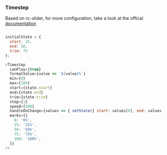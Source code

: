 ### Timestep

Based on rc-slider, for more configuration, take a look at the offical [documentation](http://react-component.github.io/slider/)

```js

initialState = {
  start: 25,
  end: 50,
  trim: 75
};

<Timestep
  canPlay={true}
  formatValue={value => `${value}%`}
  min={0}
  max={100}
  start={state.start}
  end={state.end}
  trim={state.trim}
  step={1}
  speed={500}
  handleOnChange={values => { setState({ start: values[0], end: values[1], trim: values[2] })}}
  marks={{
    0: '0%',
    25: '25%',
    50: '50%',
    75: '75%',
    100: '100%',
  }}
/>
```
